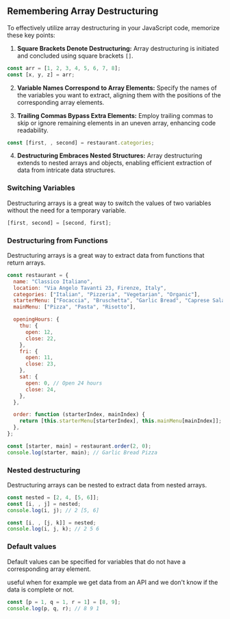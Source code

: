 ## Remembering Array Destructuring

To effectively utilize array destructuring in your JavaScript code, memorize these key points:

1. **Square Brackets Denote Destructuring:** Array destructuring is initiated and concluded using square brackets `[]`.

```js
const arr = [1, 2, 3, 4, 5, 6, 7, 8];
const [x, y, z] = arr;
```

2. **Variable Names Correspond to Array Elements:** Specify the names of the variables you want to extract, aligning them with the positions of the corresponding array elements.

3. **Trailing Commas Bypass Extra Elements:** Employ trailing commas to skip or ignore remaining elements in an uneven array, enhancing code readability.

```js
const [first, , second] = restaurant.categories;
```

4. **Destructuring Embraces Nested Structures:** Array destructuring extends to nested arrays and objects, enabling efficient extraction of data from intricate data structures.

### Switching Variables

Destructuring arrays is a great way to switch the values of two variables without the need for a temporary variable.

```js
[first, second] = [second, first];
```

### Destructuring from Functions

Destructuring arrays is a great way to extract data from functions that return arrays.

```js
const restaurant = {
  name: "Classico Italiano",
  location: "Via Angelo Tavanti 23, Firenze, Italy",
  categories: ["Italian", "Pizzeria", "Vegetarian", "Organic"],
  starterMenu: ["Focaccia", "Bruschetta", "Garlic Bread", "Caprese Salad"],
  mainMenu: ["Pizza", "Pasta", "Risotto"],

  openingHours: {
    thu: {
      open: 12,
      close: 22,
    },
    fri: {
      open: 11,
      close: 23,
    },
    sat: {
      open: 0, // Open 24 hours
      close: 24,
    },
  },

  order: function (starterIndex, mainIndex) {
    return [this.starterMenu[starterIndex], this.mainMenu[mainIndex]];
  },
};

const [starter, main] = restaurant.order(2, 0);
console.log(starter, main); // Garlic Bread Pizza
```

### Nested destructuring

Destructuring arrays can be nested to extract data from nested arrays.

```js
const nested = [2, 4, [5, 6]];
const [i, , j] = nested;
console.log(i, j); // 2 [5, 6]

const [i, , [j, k]] = nested;
console.log(i, j, k); // 2 5 6
```

### Default values

Default values can be specified for variables that do not have a corresponding array element.

useful when for example we get data from an API and we don't know if the data is complete or not.

```js
const [p = 1, q = 1, r = 1] = [8, 9];
console.log(p, q, r); // 8 9 1
```
